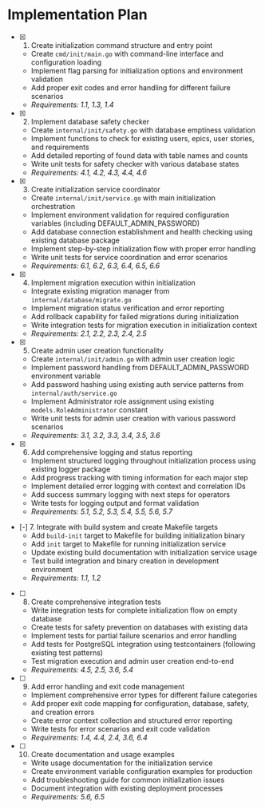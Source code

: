 # Implementation Plan

- [x] 1. Create initialization command structure and entry point
  - Create `cmd/init/main.go` with command-line interface and configuration loading
  - Implement flag parsing for initialization options and environment validation
  - Add proper exit codes and error handling for different failure scenarios
  - _Requirements: 1.1, 1.3, 1.4_

- [x] 2. Implement database safety checker
  - Create `internal/init/safety.go` with database emptiness validation
  - Implement functions to check for existing users, epics, user stories, and requirements
  - Add detailed reporting of found data with table names and counts
  - Write unit tests for safety checker with various database states
  - _Requirements: 4.1, 4.2, 4.3, 4.4, 4.6_

- [x] 3. Create initialization service coordinator
  - Create `internal/init/service.go` with main initialization orchestration
  - Implement environment validation for required configuration variables (including DEFAULT_ADMIN_PASSWORD)
  - Add database connection establishment and health checking using existing database package
  - Implement step-by-step initialization flow with proper error handling
  - Write unit tests for service coordination and error scenarios
  - _Requirements: 6.1, 6.2, 6.3, 6.4, 6.5, 6.6_

- [x] 4. Implement migration execution within initialization
  - Integrate existing migration manager from `internal/database/migrate.go`
  - Implement migration status verification and error reporting
  - Add rollback capability for failed migrations during initialization
  - Write integration tests for migration execution in initialization context
  - _Requirements: 2.1, 2.2, 2.3, 2.4, 2.5_

- [x] 5. Create admin user creation functionality
  - Create `internal/init/admin.go` with admin user creation logic
  - Implement password handling from DEFAULT_ADMIN_PASSWORD environment variable
  - Add password hashing using existing auth service patterns from `internal/auth/service.go`
  - Implement Administrator role assignment using existing `models.RoleAdministrator` constant
  - Write unit tests for admin user creation with various password scenarios
  - _Requirements: 3.1, 3.2, 3.3, 3.4, 3.5, 3.6_

- [x] 6. Add comprehensive logging and status reporting
  - Implement structured logging throughout initialization process using existing logger package
  - Add progress tracking with timing information for each major step
  - Implement detailed error logging with context and correlation IDs
  - Add success summary logging with next steps for operators
  - Write tests for logging output and format validation
  - _Requirements: 5.1, 5.2, 5.3, 5.4, 5.5, 5.6, 5.7_

- [-] 7. Integrate with build system and create Makefile targets
  - Add `build-init` target to Makefile for building initialization binary
  - Add `init` target to Makefile for running initialization service
  - Update existing build documentation with initialization service usage
  - Test build integration and binary creation in development environment
  - _Requirements: 1.1, 1.2_

- [ ] 8. Create comprehensive integration tests
  - Write integration tests for complete initialization flow on empty database
  - Create tests for safety prevention on databases with existing data
  - Implement tests for partial failure scenarios and error handling
  - Add tests for PostgreSQL integration using testcontainers (following existing test patterns)
  - Test migration execution and admin user creation end-to-end
  - _Requirements: 4.5, 2.5, 3.6, 5.4_

- [ ] 9. Add error handling and exit code management
  - Implement comprehensive error types for different failure categories
  - Add proper exit code mapping for configuration, database, safety, and creation errors
  - Create error context collection and structured error reporting
  - Write tests for error scenarios and exit code validation
  - _Requirements: 1.4, 4.4, 2.4, 3.6, 6.4_

- [ ] 10. Create documentation and usage examples
  - Write usage documentation for the initialization service
  - Create environment variable configuration examples for production
  - Add troubleshooting guide for common initialization issues
  - Document integration with existing deployment processes
  - _Requirements: 5.6, 6.5_